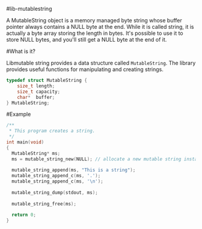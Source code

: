 #lib-mutablestring

A MutableString object is a memory managed byte string whose buffer pointer
always contains a NULL byte at the end. While it is called string, it
is actually a byte array storing the length in bytes. It's possible to use 
it to store NULL bytes, and you'll still get a NULL byte at the end of it.

#What is it?

Libmutable string provides a data structure called `MutableString`. The library provides useful functions for manipulating and creating strings.

```c
typedef struct MutableString {
    size_t length;
    size_t capacity;
    char*  buffer;
} MutableString;
```

#Example

```c
/**
 * This program creates a string.
 */
int main(void)
{
  MutableString* ms;
  ms = mutable_string_new(NULL); // allocate a new mutable string instance, but `buffer` isn't allocated yet.
  
  mutable_string_append(ms, "This is a string");
  mutable_string_append_c(ms, '.');
  mutable_string_append_c(ms, '\n');
  
  mutable_string_dump(stdout, ms);
  
  mutable_string_free(ms);
  
  return 0;
}
```
